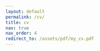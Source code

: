 ```yaml
---
layout: default
permalink: /cv/
title: cv
nav: true
nav_order: 4
redirect_to: /assets/pdf/my_cv.pdf
---
```

